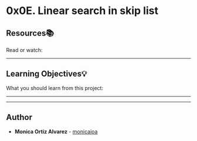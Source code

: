 # 0x0E. Linear search in skip list

## Resources:books:
Read or watch:

---
## Learning Objectives:bulb:
What you should learn from this project:

---
---

## Author
* **Monica Ortiz Alvarez** - [monicajoa](https://github.com/monicajoa)
